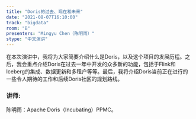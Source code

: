 ```yaml
---
title: "Doris的过去、现在和未来"
date: "2021-08-07T16:10:00" 
track: "bigdata"
room: "B"
presenters: "Mingyu Chen（陈明雨）"
stype: "中文演讲"
---
```

在本次演讲中，我将为大家简要介绍什么是Doris，以及这个项目的发展历程。之后，我会重点介绍Doris在过去一年中开发的众多新的功能，包括于Flink和Iceberg的集成、数据更新和多租户等等。最后，我将介绍Doris当前正在进行的一些令人期待的工作和后续Doris社区的规划路线。
 ### 讲师: 
 陈明雨：Apache Doris（Incubating）PPMC。
